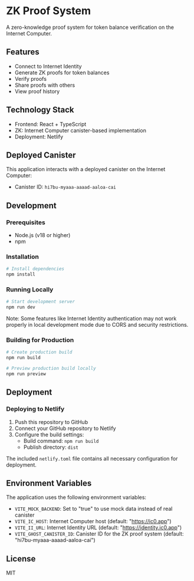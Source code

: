 # ZK Proof System

A zero-knowledge proof system for token balance verification on the Internet Computer.

## Features

- Connect to Internet Identity
- Generate ZK proofs for token balances
- Verify proofs
- Share proofs with others
- View proof history

## Technology Stack

- Frontend: React + TypeScript
- ZK: Internet Computer canister-based implementation
- Deployment: Netlify

## Deployed Canister

This application interacts with a deployed canister on the Internet Computer:
- Canister ID: `hi7bu-myaaa-aaaad-aaloa-cai`

## Development

### Prerequisites

- Node.js (v18 or higher)
- npm

### Installation

```bash
# Install dependencies
npm install
```

### Running Locally

```bash
# Start development server
npm run dev
```

Note: Some features like Internet Identity authentication may not work properly in local development mode due to CORS and security restrictions.

### Building for Production

```bash
# Create production build
npm run build

# Preview production build locally
npm run preview
```

## Deployment

### Deploying to Netlify

1. Push this repository to GitHub
2. Connect your GitHub repository to Netlify
3. Configure the build settings:
   - Build command: `npm run build`
   - Publish directory: `dist`

The included `netlify.toml` file contains all necessary configuration for deployment.

## Environment Variables

The application uses the following environment variables:

- `VITE_MOCK_BACKEND`: Set to "true" to use mock data instead of real canister
- `VITE_IC_HOST`: Internet Computer host (default: "https://ic0.app")
- `VITE_II_URL`: Internet Identity URL (default: "https://identity.ic0.app")
- `VITE_GHOST_CANISTER_ID`: Canister ID for the ZK proof system (default: "hi7bu-myaaa-aaaad-aaloa-cai")

## License

MIT
